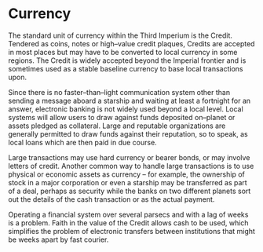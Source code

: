 # Currency

The standard unit of currency within the Third Imperium is the Credit. Tendered as coins, notes or high–value credit plaques, Credits are accepted in most places but may have to be converted to local currency in some regions. The Credit is widely accepted beyond the Imperial frontier and is sometimes used as a stable baseline currency to base local transactions upon.

Since there is no faster–than–light communication system other than sending a message aboard a starship and waiting at least a fortnight for an answer, electronic banking is not widely used beyond a local level. Local systems will allow users to draw against funds deposited on–planet or assets pledged as collateral. Large and reputable organizations are generally permitted to draw funds against their reputation, so to speak, as local loans which are then paid in due course.

Large transactions may use hard currency or bearer bonds, or may involve letters of credit. Another common way to handle large transactions is to use physical or economic assets as currency – for example, the ownership of stock in a major corporation or even a starship may be transferred as part of a deal, perhaps as security while the banks on two different planets sort out the details of the cash transaction or as the actual payment.

Operating a financial system over several parsecs and with a lag of weeks is a problem. Faith in the value of the Credit allows cash to be used, which simplifies the problem of electronic transfers between institutions that might be weeks apart by fast courier.
